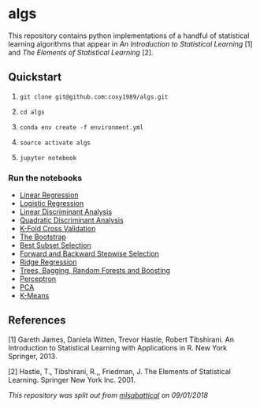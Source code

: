 # algs

This repository contains python implementations of a handful of statistical learning algorithms that appear in *An Introduction to Statistical Learning* [1] and *The Elements of Statistical Learning* [2].

## Quickstart

1. `git clone git@github.com:coxy1989/algs.git`

2. `cd algs` 

3. `conda env create -f environment.yml`

3. `source activate algs`

4. `jupyter notebook`

### Run the notebooks
- [Linear Regression](https://nbviewer.jupyter.org/github/coxy1989/algs/blob/master/linear_regression.ipynb)
- [Logistic Regression](https://nbviewer.jupyter.org/github/coxy1989/algs/blob/master/logistic_regression.ipynb)
- [Linear Discriminant Analysis](https://nbviewer.jupyter.org/github/coxy1989/algs/blob/master/linear_discriminant_analysis.ipynb)
- [Quadratic Discriminant Analysis](https://nbviewer.jupyter.org/github/coxy1989/algs/blob/master/quadratic_discriminant_analysis.ipynb)
- [K-Fold Cross Validation](https://nbviewer.jupyter.org/github/coxy1989/algs/blob/master/cross_validation.ipynb)
- [The Bootstrap](https://nbviewer.jupyter.org/github/coxy1989/algs/blob/master/bootstrap.ipynb)
- [Best Subset Selection](https://nbviewer.jupyter.org/github/coxy1989/algs/blob/master/best_subset_selection.ipynb)
- [Forward and Backward Stepwise Selection](https://nbviewer.jupyter.org/github/coxy1989/algs/blob/master/stepwise_selection.ipynb)
- [Ridge Regression](https://nbviewer.jupyter.org/github/coxy1989/algs/blob/master/ridge_regression.ipynb)
- [Trees, Bagging, Random Forests and Boosting](https://nbviewer.jupyter.org/github/coxy1989/algs/blob/master/algorithms/trees.ipynb)
- [Perceptron](https://nbviewer.jupyter.org/github/coxy1989/algs/blob/master/rosenblatt_perceptron.ipynb)
- [PCA](https://nbviewer.jupyter.org/github/coxy1989/algs/blob/master/algorithms/pca.ipynb)
- [K-Means](https://nbviewer.jupyter.org/github/coxy1989/algs/blob/master/k_means.ipynb)


## References

[1] Gareth James, Daniela Witten, Trevor Hastie, Robert Tibshirani. An Introduction to Statistical Learning with Applications in R. New York Springer, 2013.

[2] Hastie, T., Tibshirani, R.,, Friedman, J. The Elements of Statistical Learning. Springer New York Inc. 2001.


*This repository was split out from [mlsabattical](https://github.com/coxy1989/mlsabbatical) on 09/01/2018*

